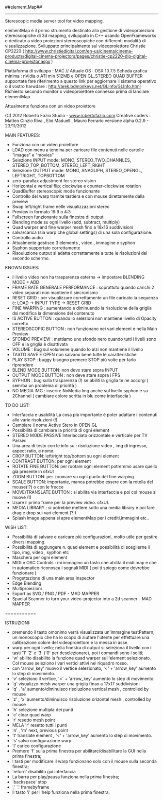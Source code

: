 ##element.Map##
********************

Sterescopic media server tool for video mapping.

elementMap è il primo strumento destinato alla gestione di videoproiezioni stereoscopiche di 3d mapping, sviluppato in C++ usando OpenFrameworks e dedicato a video proiezioni stereoscopiche con differenti modalità di visualizzazione.
Sviluppato principalmente sul videoproiettore Christie CP2220 ( http://www.christiedigital.com/en-us/cinema/cinema-products/digital-cinema-projectors/pages/christie-cp2220-dlp-digital-cinema-projector.aspx )

Piattaforma di sviluppo : MAC // Attuale OS : OSX 10.7.5
Scheda grafica minima : nVidia o ATI min 512MB e OPEN GL_STEREO QUAD BUFFER supportate
fare riferimento a questo link per aggiornare il sistema operativo o il vostro harwdare : http://arek.bdmonkeys.net/GLInfo/GLInfo.html
Richiesto secondo monitor o videoproiettore connesso prima di lanciare elementMap

Attualmente funziona con un video proiettore

(C) 2012 Roberto Fazio Studio - www.robertofazio.com 
Creative coders : Matteo Cinzio Riva , Eloi Maduell , Mauro Ferrario 
versione alpha 0.2.9 - 23/11/2012

MAIN FEATURES:

- Funziona con un video proiettore
- LOAD con menu a tendina per caricare file contenuti nelle cartelle "images" e "movies"
- Selezione INPUT mode: MONO, STEREO_TWO_CHANNLES, STEREO_TOP_BOTTOM, STEREO_LEFT_RIGHT
- Selezione OUTPUT mode: MONO, ANAGLIPH, STEREO_OPENGL, LEFTRIGHT, TOPBOTTOM
- zero-parallax adjustment for stereo vision
- Horizontal e vertical flip; clockwise e counter-clockwise rotation
- QuadBuffer stereoscopic mode funzionante
- Controllo del warp tramite tastiera e con mouse direttamente dalla preview
- Swap left/right frame nelle visualizzazioni stereo
- Preview in formato 16:9 o 4:3
- Fullscreen funzionante sulla finestra di output
- Blending mode su ogni livello (add, subtract, multiply)
- Quad warper and fine warper mesh fino a 16x16 suddivisioni
- salva/carica (sia warp che global settings) di una sola configurazione.
- Controllo audio
- Attualmente gestisce 3 elements , video , immagine e syphon
- Syphon supportato correttamente
- Risouluzione output si adatta correttamente a tutte le risoluzioni del secondo schermo.

KNOWN ISSUES:

- il livello video non ha trasparenza esterna -> impostare BLENDING MODE = ADD
- FRAME RATE GENERALE PERFORMANCE : soprattuto quando carichi 2 video separati non mantiene il sincronismo
- RESET GRID : per visualizzare correttamente un file caricato la sequenza è: LOAD -> INPUT TYPE -> RESET GRID
- FINE WARPING : aumentando e diminuendo la risoluzione della griglia dsi modifica la dimensione del contenuto
- IS ACTIVE BUTTON : quando lo selezioni non mantiene livello di Opacity corretto 
- STEREOSCOPIC BUTTON : non funzionano nei vari element e nella Main Preview
- SFONDO PREVIEW : mettiamo uno sfondo nero quando tutti i livelli sono OFF e la griglia è disattivata
- VOLUME : Bug sul volumene quando lo alzi non mantiene il livello
- TASTO SAVE E OPEN non salvano bene tutte le caratteristiche
- PLAY STOP : buggy bisogno premere STOP più volte per farlo riprendere
- BLEND MODE BUTTON: non deve stare sopra INPUT
- OUTPUT MODE BUTTON : non deve stare sopra i FPS
- SYPHON : bug sulla trasparenza (!) se abiliti la griglia te ne accorgi ( semrba un problema di priorità ) 
- NO MEDIA IMG : inserire NoMedia Img anche sul livello syphon e su 2Channel ( cambiare colore scritta in blu come interfaccia ) 

TO DO LIST:

- Interfaccia e usabilità La cosa più importante è poter adattare i contenuti alle varie risoluzioni (!)
- Cambiare il nome Active Stero in OPEN GL
- Possibilità di cambiare la priorità di ogni element
- STEREO MODE PASSIVE Interlacciato orizzontale e verticale per TV Passivi
- Una area di testo con le info su : risoluzione video , img di ingresso, aspect ratio, e nome.
- CROP BUTTON: left/right top/bottom su ogni element
- CONTRAST BUTTON: per ogni element
- ROTATE FINE BUTTON: per ruotare ogni element potremmo usare quello già presente in ofxUI
- ZOOM BUTTON: per zoomare su ogni punto del fine warping
- SCALE BUTTON: importante, manca potrebbe essere con la rotella del mouse(!?) o con le frecce
- MOVE/TRANSLATE BUTTON : si abilita via interfaccia e poi col mouse si muove (!) 
- Usare il primo frame per la preview video. ofxUI.
- MEDIA LIBRARY : si potrebbe mettere sotto una media library e poi fare drag e drop sui vari element (?!)
- Splash image appena si apre elementMap per i crediti,immagini etc..

WISH LIST:

- Possibilità di salvare e caricare più configurazioni, molto utile per gestire diversi mapping.
- Possibilità di aggiungere n. quad element e possibilità di sceglierne il tipo, img, video , syphon etc
- Maschera per ogni element
- MIDI e OSC Controls : mi immagino un tasto che abilita il midi map e che in automatico riconosca i segnali MIDI ( poi ti spiego come dovrebbe funzionare ) 
- Progettazione di una main area inspector
- Edge Blending
- Multiproiezioni
- Export as SVG / PNG / PDF - MAD MAPPER
- Spacial Scanner to turn your video-projector into a 2d scanner - MAD MAPPER

===========

ISTRUZIONI:

- premendo il tasto omonimo verrà visualizzata un'immagine testPattern, un monoscopio che ha lo scopo di aiutare l'utente per effettuare una calibrazione colore del videoproiettore e la messa in asse.
- warp per ogni livello; nella finestra di output si seleziona il livello con i tasti '1' '2' e '3' ('0' per deselezionare), poi i comandi sono i soliti;
- 'w' abilito disabilito la funzione quad warper sull'element selezionato. Col mouse seleziono i vari vertici attivi nel riquadro rosso.
- con 'arrow_key' muovo il vertice selezionato, '<' + 'arrow_key' aumento lo step di movimento.
- 'v' seleziono il vertice, '<' + 'arrow_key' aumento lo step di movimento.
- 'g' visualizzo mesh warper una griglia finao a 17x17 suddivisioni
- 'q' , 'a' aumento/diminuisco risoluzione vertical mesh , controlled by mouse
- 'z' , 'x' aumento/diminuisco risoluzione orizontal mesh , controlled by mouse
- 'h' selezione multipla dei punti
- 'c' clear quad warp
- 'r' resetto mesh point
- MELA 'r' resetto tutti i punti
- 'n' , 'm' next, previous point
- 't' translate element , '<' + 'arrow_key' aumento lo step di movimento.
- 's' salvo configurazione warp
- 'l' carico configurazione
- Premere 'f' sulla prima finestra per abilitare/disabilitare la GUI nella prima finestra;
- I tasti per modificare il warp funzionano solo con il mouse sulla seconda finestra;
- 'return' disabilito gui interfaccia
- La barra per play/pausa funziona nella prima finestra;
- 'backspace' stop 
- ',' '.' framebyframe
- Il tasto 'i' per l'help funziona nella prima finestra;
